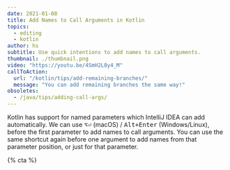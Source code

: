 ```yaml
---
date: 2021-01-08
title: Add Names to Call Arguments in Kotlin
topics:
  - editing
  - kotlin
author: hs
subtitle: Use quick intentions to add names to call arguments.
thumbnail: ./thumbnail.png
video: "https://youtu.be/4SmH2L8y4_M"
callToAction:
  url: "/kotlin/tips/add-remaining-branches/"
  message: "You can add remaining branches the same way!"
obsoletes:
  - /java/tips/adding-call-args/
---
```


Kotlin has support for named parameters which IntelliJ IDEA can add automatically. We can use <kbd>⌥⏎</kbd> (macOS) / <kbd>Alt+Enter</kbd> (Windows/Linux), before the first parameter to add names to call arguments. You can use the same shortcut again before one argument to add names from that parameter position, or just for that parameter.

{% cta %}
